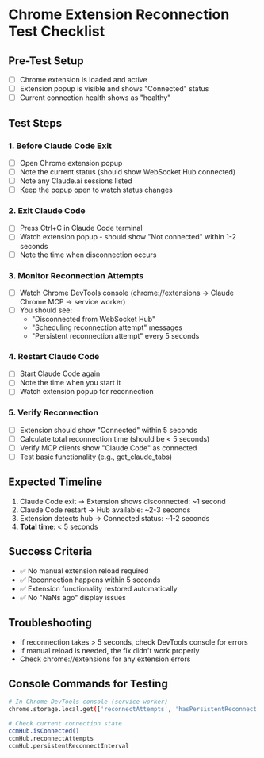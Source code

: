 # Chrome Extension Reconnection Test Checklist

## Pre-Test Setup
- [ ] Chrome extension is loaded and active
- [ ] Extension popup is visible and shows "Connected" status
- [ ] Current connection health shows as "healthy"

## Test Steps

### 1. Before Claude Code Exit
- [ ] Open Chrome extension popup
- [ ] Note the current status (should show WebSocket Hub connected)
- [ ] Note any Claude.ai sessions listed
- [ ] Keep the popup open to watch status changes

### 2. Exit Claude Code
- [ ] Press Ctrl+C in Claude Code terminal
- [ ] Watch extension popup - should show "Not connected" within 1-2 seconds
- [ ] Note the time when disconnection occurs

### 3. Monitor Reconnection Attempts
- [ ] Watch Chrome DevTools console (chrome://extensions → Claude Chrome MCP → service worker)
- [ ] You should see:
  - "Disconnected from WebSocket Hub"
  - "Scheduling reconnection attempt" messages
  - "Persistent reconnection attempt" every 5 seconds

### 4. Restart Claude Code
- [ ] Start Claude Code again
- [ ] Note the time when you start it
- [ ] Watch extension popup for reconnection

### 5. Verify Reconnection
- [ ] Extension should show "Connected" within 5 seconds
- [ ] Calculate total reconnection time (should be < 5 seconds)
- [ ] Verify MCP clients show "Claude Code" as connected
- [ ] Test basic functionality (e.g., get_claude_tabs)

## Expected Timeline
1. Claude Code exit → Extension shows disconnected: ~1 second
2. Claude Code restart → Hub available: ~2-3 seconds  
3. Extension detects hub → Connected status: ~1-2 seconds
4. **Total time**: < 5 seconds

## Success Criteria
- ✅ No manual extension reload required
- ✅ Reconnection happens within 5 seconds
- ✅ Extension functionality restored automatically
- ✅ No "NaNs ago" display issues

## Troubleshooting
- If reconnection takes > 5 seconds, check DevTools console for errors
- If manual reload is needed, the fix didn't work properly
- Check chrome://extensions for any extension errors

## Console Commands for Testing
```bash
# In Chrome DevTools console (service worker)
chrome.storage.local.get(['reconnectAttempts', 'hasPersistentReconnect'], console.log)

# Check current connection state
ccmHub.isConnected()
ccmHub.reconnectAttempts
ccmHub.persistentReconnectInterval
```